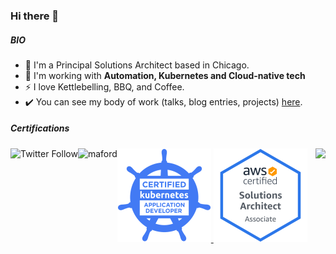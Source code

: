 <!-- Social Section -->


### Hi there 👋


##### BIO

- 🏢 I'm a Principal Solutions Architect based in Chicago.
- 🌱 I'm working with **Automation, Kubernetes and Cloud-native tech**
- ⚡️ I love Kettlebelling, BBQ, and Coffee.
- ✔️ You can see my body of work (talks, blog entries, projects) [here](https://github.com/michaelford85/my-work).

##### Certifications
<a href="https://www.credly.com/badges/eab9de0c-9af9-400e-898a-b4a9244cd2a4/public_url">
  <img height="150" title="CKAD" src="images/ckad.png">
</a>
<a href="https://www.credly.com/badges/76b44f4a-6a6e-4cda-9676-a9b2b82220de/public_url">
  <img height="150" title="CKAD" src="images/aws-sa-associate.png">
</a>  





<img align="left" alt="Twitter Follow" src="https://img.shields.io/twitter/follow/michaelford85?style=social">
<a href="https://linkedin.com/in/maford"><img align="left" src="https://img.shields.io/badge/LinkedIn-0077B5?style=plastic&logo=linkedin&logoColor=white" alt="maford" /></a>
<img align="right" src="https://komarev.com/ghpvc/?username=michaelford85&label=Views&style=plastic&color=orange">
<!--
**michaelford85/michaelford85** is a ✨ _special_ ✨ repository because its `README.md` (this file) appears on your GitHub profile.

Here are some ideas to get you started:

- 🔭 I’m currently working on ...
- 🌱 I’m currently learning ...
- 👯 I’m looking to collaborate on ...
- 🤔 I’m looking for help with ...
- 💬 Ask me about ...
- 📫 How to reach me: ...
- 😄 Pronouns: ...
- ⚡ Fun fact: ...
-->
